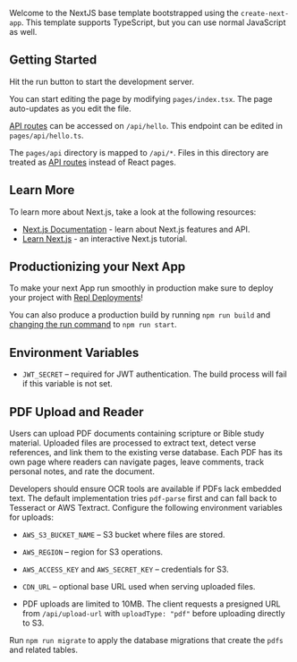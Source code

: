 Welcome to the NextJS base template bootstrapped using the `create-next-app`. This template supports TypeScript, but you can use normal JavaScript as well.

## Getting Started

Hit the run button to start the development server.

You can start editing the page by modifying `pages/index.tsx`. The page auto-updates as you edit the file.

[API routes](https://nextjs.org/docs/api-routes/introduction) can be accessed on `/api/hello`. This endpoint can be edited in `pages/api/hello.ts`.

The `pages/api` directory is mapped to `/api/*`. Files in this directory are treated as [API routes](https://nextjs.org/docs/api-routes/introduction) instead of React pages.

## Learn More

To learn more about Next.js, take a look at the following resources:

- [Next.js Documentation](https://nextjs.org/docs) - learn about Next.js features and API.
- [Learn Next.js](https://nextjs.org/learn) - an interactive Next.js tutorial.

## Productionizing your Next App

To make your next App run smoothly in production make sure to deploy your project with [Repl Deployments](https://docs.replit.com/hosting/deployments/about-deployments)!

You can also produce a production build by running `npm run build` and [changing the run command](https://docs.replit.com/programming-ide/configuring-repl#run) to `npm run start`.

## Environment Variables

- `JWT_SECRET` – required for JWT authentication. The build process will fail if this variable is not set.

## PDF Upload and Reader

Users can upload PDF documents containing scripture or Bible study material. Uploaded files are processed to extract text, detect verse references, and link them to the existing verse database. Each PDF has its own page where readers can navigate pages, leave comments, track personal notes, and rate the document.

Developers should ensure OCR tools are available if PDFs lack embedded text. The default implementation tries `pdf-parse` first and can fall back to Tesseract or AWS Textract. Configure the following environment variables for uploads:

- `AWS_S3_BUCKET_NAME` – S3 bucket where files are stored.
- `AWS_REGION` – region for S3 operations.
- `AWS_ACCESS_KEY` and `AWS_SECRET_KEY` – credentials for S3.
- `CDN_URL` – optional base URL used when serving uploaded files.

- PDF uploads are limited to 10MB. The client requests a presigned URL from `/api/upload-url` with `uploadType: "pdf"` before uploading directly to S3.

Run `npm run migrate` to apply the database migrations that create the `pdfs` and related tables.
